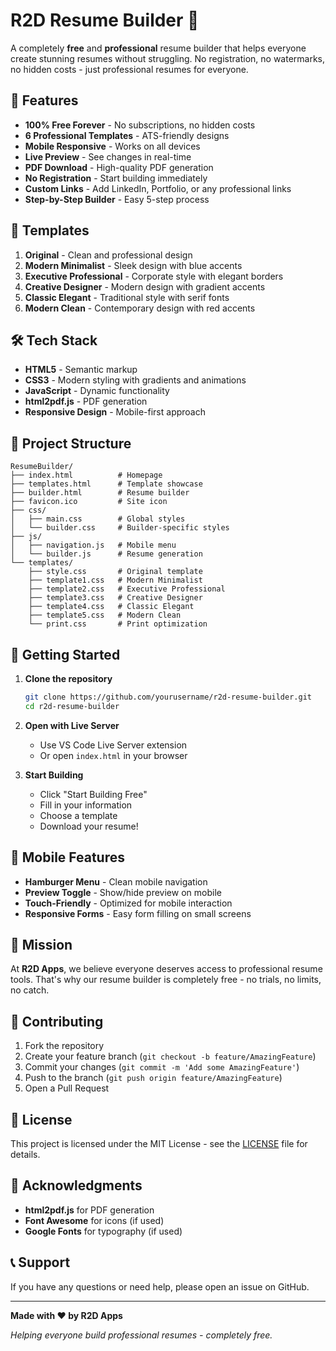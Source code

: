 # R2D Resume Builder 📄

A completely **free** and **professional** resume builder that helps everyone create stunning resumes without struggling. No registration, no watermarks, no hidden costs - just professional resumes for everyone.

## 🚀 Features

- **100% Free Forever** - No subscriptions, no hidden costs
- **6 Professional Templates** - ATS-friendly designs
- **Mobile Responsive** - Works on all devices
- **Live Preview** - See changes in real-time
- **PDF Download** - High-quality PDF generation
- **No Registration** - Start building immediately
- **Custom Links** - Add LinkedIn, Portfolio, or any professional links
- **Step-by-Step Builder** - Easy 5-step process

## 🎨 Templates

1. **Original** - Clean and professional design
2. **Modern Minimalist** - Sleek design with blue accents
3. **Executive Professional** - Corporate style with elegant borders
4. **Creative Designer** - Modern design with gradient accents
5. **Classic Elegant** - Traditional style with serif fonts
6. **Modern Clean** - Contemporary design with red accents

## 🛠️ Tech Stack

- **HTML5** - Semantic markup
- **CSS3** - Modern styling with gradients and animations
- **JavaScript** - Dynamic functionality
- **html2pdf.js** - PDF generation
- **Responsive Design** - Mobile-first approach

## 📁 Project Structure

```
ResumeBuilder/
├── index.html          # Homepage
├── templates.html      # Template showcase
├── builder.html        # Resume builder
├── favicon.ico         # Site icon
├── css/
│   ├── main.css        # Global styles
│   └── builder.css     # Builder-specific styles
├── js/
│   ├── navigation.js   # Mobile menu
│   └── builder.js      # Resume generation
└── templates/
    ├── style.css       # Original template
    ├── template1.css   # Modern Minimalist
    ├── template2.css   # Executive Professional
    ├── template3.css   # Creative Designer
    ├── template4.css   # Classic Elegant
    ├── template5.css   # Modern Clean
    └── print.css       # Print optimization
```

## 🚀 Getting Started

1. **Clone the repository**
   ```bash
   git clone https://github.com/yourusername/r2d-resume-builder.git
   cd r2d-resume-builder
   ```

2. **Open with Live Server**
   - Use VS Code Live Server extension
   - Or open `index.html` in your browser

3. **Start Building**
   - Click "Start Building Free"
   - Fill in your information
   - Choose a template
   - Download your resume!

## 📱 Mobile Features

- **Hamburger Menu** - Clean mobile navigation
- **Preview Toggle** - Show/hide preview on mobile
- **Touch-Friendly** - Optimized for mobile interaction
- **Responsive Forms** - Easy form filling on small screens

## 🎯 Mission

At **R2D Apps**, we believe everyone deserves access to professional resume tools. That's why our resume builder is completely free - no trials, no limits, no catch.

## 🤝 Contributing

1. Fork the repository
2. Create your feature branch (`git checkout -b feature/AmazingFeature`)
3. Commit your changes (`git commit -m 'Add some AmazingFeature'`)
4. Push to the branch (`git push origin feature/AmazingFeature`)
5. Open a Pull Request

## 📄 License

This project is licensed under the MIT License - see the [LICENSE](LICENSE) file for details.

## 🙏 Acknowledgments

- **html2pdf.js** for PDF generation
- **Font Awesome** for icons (if used)
- **Google Fonts** for typography (if used)

## 📞 Support

If you have any questions or need help, please open an issue on GitHub.

---

**Made with ❤️ by R2D Apps**

*Helping everyone build professional resumes - completely free.*